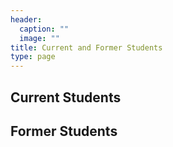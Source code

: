 ```yaml
---
header:
  caption: ""
  image: ""
title: Current and Former Students
type: page
---
```


## Current Students



## Former Students
